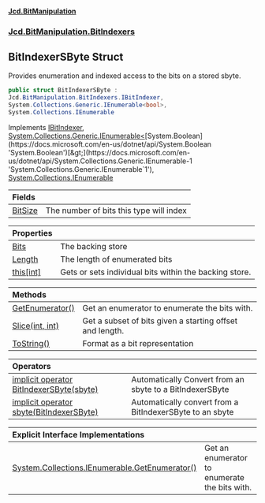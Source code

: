 ﻿#### [Jcd.BitManipulation](index.md 'index')

### [Jcd.BitManipulation.BitIndexers](Jcd.BitManipulation.BitIndexers.md 'Jcd.BitManipulation.BitIndexers')

## BitIndexerSByte Struct

Provides enumeration and indexed access to the bits on a stored sbyte.

```csharp
public struct BitIndexerSByte :
Jcd.BitManipulation.BitIndexers.IBitIndexer,
System.Collections.Generic.IEnumerable<bool>,
System.Collections.IEnumerable
```

Implements [IBitIndexer](Jcd.BitManipulation.BitIndexers.IBitIndexer.md 'Jcd.BitManipulation.BitIndexers.IBitIndexer'), [System.Collections.Generic.IEnumerable&lt;](https://docs.microsoft.com/en-us/dotnet/api/System.Collections.Generic.IEnumerable-1 'System.Collections.Generic.IEnumerable`1')[System.Boolean](https://docs.microsoft.com/en-us/dotnet/api/System.Boolean 'System.Boolean')[&gt;](https://docs.microsoft.com/en-us/dotnet/api/System.Collections.Generic.IEnumerable-1 'System.Collections.Generic.IEnumerable`1'), [System.Collections.IEnumerable](https://docs.microsoft.com/en-us/dotnet/api/System.Collections.IEnumerable 'System.Collections.IEnumerable')

| Fields                                                                                                                          |                                         |
|:--------------------------------------------------------------------------------------------------------------------------------|:----------------------------------------|
| [BitSize](Jcd.BitManipulation.BitIndexers.BitIndexerSByte.BitSize.md 'Jcd.BitManipulation.BitIndexers.BitIndexerSByte.BitSize') | The number of bits this type will index |

| Properties                                                                                                                            |                                                        |
|:--------------------------------------------------------------------------------------------------------------------------------------|:-------------------------------------------------------|
| [Bits](Jcd.BitManipulation.BitIndexers.BitIndexerSByte.Bits.md 'Jcd.BitManipulation.BitIndexers.BitIndexerSByte.Bits')                | The backing store                                      |
| [Length](Jcd.BitManipulation.BitIndexers.BitIndexerSByte.Length.md 'Jcd.BitManipulation.BitIndexers.BitIndexerSByte.Length')          | The length of enumerated bits                          |
| [this[int]](Jcd.BitManipulation.BitIndexers.BitIndexerSByte.this[int].md 'Jcd.BitManipulation.BitIndexers.BitIndexerSByte.this[int]') | Gets or sets individual bits within the backing store. |

| Methods                                                                                                                                                 |                                                          |
|:--------------------------------------------------------------------------------------------------------------------------------------------------------|:---------------------------------------------------------|
| [GetEnumerator()](Jcd.BitManipulation.BitIndexers.BitIndexerSByte.GetEnumerator().md 'Jcd.BitManipulation.BitIndexers.BitIndexerSByte.GetEnumerator()') | Get an enumerator to enumerate the bits with.            |
| [Slice(int, int)](Jcd.BitManipulation.BitIndexers.BitIndexerSByte.Slice(int,int).md 'Jcd.BitManipulation.BitIndexers.BitIndexerSByte.Slice(int, int)')  | Get a subset of bits given a starting offset and length. |
| [ToString()](Jcd.BitManipulation.BitIndexers.BitIndexerSByte.ToString().md 'Jcd.BitManipulation.BitIndexers.BitIndexerSByte.ToString()')                | Format as a bit representation                           |

| Operators                                                                                                                                                                                                                                                                             |                                                          |
|:--------------------------------------------------------------------------------------------------------------------------------------------------------------------------------------------------------------------------------------------------------------------------------------|:---------------------------------------------------------|
| [implicit operator BitIndexerSByte(sbyte)](Jcd.BitManipulation.BitIndexers.BitIndexerSByte.op_ImplicitJcd.BitManipulation.BitIndexers.BitIndexerSByte(sbyte).md 'Jcd.BitManipulation.BitIndexers.BitIndexerSByte.op_Implicit Jcd.BitManipulation.BitIndexers.BitIndexerSByte(sbyte)') | Automatically Convert from an sbyte to a BitIndexerSByte |
| [implicit operator sbyte(BitIndexerSByte)](Jcd.BitManipulation.BitIndexers.BitIndexerSByte.op_Implicitsbyte(Jcd.BitManipulation.BitIndexers.BitIndexerSByte).md 'Jcd.BitManipulation.BitIndexers.BitIndexerSByte.op_Implicit sbyte(Jcd.BitManipulation.BitIndexers.BitIndexerSByte)') | Automatically convert from a BitIndexerSByte to an sbyte |

| Explicit Interface Implementations                                                                                                                                                                                                                   |                                               |
|:-----------------------------------------------------------------------------------------------------------------------------------------------------------------------------------------------------------------------------------------------------|:----------------------------------------------|
| [System.Collections.IEnumerable.GetEnumerator()](Jcd.BitManipulation.BitIndexers.BitIndexerSByte.System.Collections.IEnumerable.GetEnumerator().md 'Jcd.BitManipulation.BitIndexers.BitIndexerSByte.System.Collections.IEnumerable.GetEnumerator()') | Get an enumerator to enumerate the bits with. |
